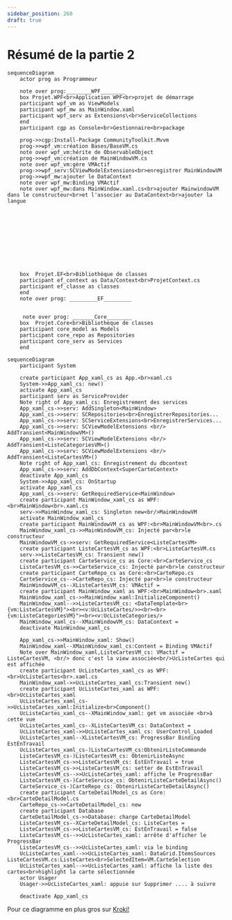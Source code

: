 ```yaml
---
sidebar_position: 260
draft: true
---
```


# Résumé de la partie 2

```mermaid
sequenceDiagram
    actor prog as Programmeur

    note over prog:________WPF________
    box Projet.WPF<br>Application WPF<br>projet de démarrage
    participant wpf_vm as ViewModels
    participant wpf_mw as MainWindow.xaml
    participant wpf_serv as Extensions\<br>ServiceCollections
    end
    participant cgp as Console<br>Gestionnaire<br>package

    prog->>cgp:Install-Package CommunityToolkit.Mvvm
    prog->>wpf_vm:création Bases/BaseVM.cs
    note over wpf_vm:hérite de ObservableObject
    prog->>wpf_vm:création de MainWindowVM.cs
    note over wpf_vm:gère VMActif
    prog->>wpf_serv:SCViewModelExtensions<br>enregistrer MainWindowVM
    prog->>wpf_mw:ajouter le DataContext
    note over wpf_mw:Binding VMActif
    note over wpf_mw:dans MainWindow.xaml.cs<br>ajouter MainwindowVM dans le constructeur<br>et l'associer au DataContext<br>ajouter la langue
     
    









    box  Projet.EF<br>Bibliothèque de classes
    participant ef_context as Data/Context<br>ProjetContext.cs
    participant ef_classe as classes
    end
    note over prog: _________EF_________


     note over prog: _______Core________
    box  Projet.Core<br>Bibliothèque de classes
    participant core_model as Models
    participant core_repo as Repositories
    participant core_serv as Services
    end
```



```mermaid
sequenceDiagram
    participant System

    create participant App_xaml_cs as App.<br>xaml.cs
    System->>App_xaml_cs: new()
    activate App_xaml_cs
    participant serv as ServiceProvider
    Note right of App_xaml_cs: Enregistrement des services
    App_xaml_cs->>serv: AddSingleton<MainWindow>
    App_xaml_cs->>serv: SCRepositories<br>EnregistrerRepositories...
    App_xaml_cs->>serv: SCServiceExtensions<br>EnregistrerServices...
    App_xaml_cs->>serv: SCViewModelExtensions <br/> AddTransient<MainWindowVM>()
    App_xaml_cs->>serv: SCViewModelExtensions <br/> AddTransient<ListeCategoriesVM>()
    App_xaml_cs->>serv: SCViewModelExtensions <br/> AddTransient<ListeCartesVM>()
    Note right of App_xaml_cs: Enregistrement du dbcontext
    App_xaml_cs->>serv: AddDbContext<SuperCarteContext>
    deactivate App_xaml_cs
    System->>App_xaml_cs: OnStartup
    activate App_xaml_cs
    App_xaml_cs->>serv: GetRequiredService<MainWindow>
    create participant MainWindow_xaml_cs as WPF:<br>MainWindow<br>.xaml.cs
    serv->>MainWindow_xaml_cs: Singleton new<br/>MainWindowVM
    activate MainWindow_xaml_cs
    create participant MainWindowVM_cs as WPF:<br>MainWindowVM<br>.cs 
    MainWindow_xaml_cs->>MainWindowVM_cs: Injecté par<br>le constructeur
    MainWindowVM_cs->>serv: GetRequiredService<ListeCartesVM>
    create participant ListeCartesVM_cs as WPF:<br>ListeCartesVM.cs
    serv->>ListeCartesVM_cs: Transient new()
    create participant CarteService_cs as Core:<br>CarteService_cs
    ListeCartesVM_cs->>CarteService_cs: Injecté par<br>le constructeur
    create participant CarteRepo_cs as Core:<br>CarteRepo.cs
    CarteService_cs-->CarteRepo_cs: Injecté par<br>le constructeur
    MainWindowVM_cs--XListeCartesVM_cs: VMActif =
    create participant MainWindow_xaml as WPF:<br>MainWindow<br>.xaml
    MainWindow_xaml_cs->>MainWindow_xaml:InitializeComponent()
    MainWindow_xaml-->>ListeCartesVM_cs: <DataTemplate<br>{vm:ListeCartesVM}"><br><v:UcListeCartes/>><br><br>{vm:ListeCategoriesVM}"><br><v:UcListeCategories/>
    MainWindow_xaml_cs--XMainWindowVM_cs: DataContext =
    deactivate MainWindow_xaml_cs

    App_xaml_cs->>MainWindow_xaml: Show()
    MainWindow_xaml--XMainWindow_xaml_cs:Content = Binding VMActif
    Note over MainWindow_xaml,ListeCartesVM_cs: VMactif = ListeCartesVM, <br/> donc c'est la view associée<br/>UcListeCartes qui est affichée
    create participant UcListeCartes_xaml_cs as WPF:<br>UcListeCartes<br>.xaml.cs
    MainWindow_xaml->>UcListeCartes_xaml_cs:Transient new()
    create participant UcListeCartes_xaml as WPF:<br>UcListeCartes_xaml
    UcListeCartes_xaml_cs->>UcListeCartes_xaml:Initialize<br>Component()
    UcListeCartes_xaml_cs--XMainWindow_xaml: get vm associée <br>à cette vue 
    UcListeCartes_xaml_cs--XListeCartesVM_cs: DataContext =
    UcListeCartes_xaml->>UcListeCartes_xaml_cs: UserControl_Loaded
    UcListeCartes_xaml--XListeCartesVM_cs: ProgressBar Binding EstEnTravail
    UcListeCartes_xaml_cs-)ListeCartesVM_cs:ObtenirListeCommande
    ListeCartesVM_cs-)ListeCartesVM_cs: ObtenirListeAsync
    ListeCartesVM_cs->>ListeCartesVM_cs: EstEnTravail = true
    ListeCartesVM_cs->>ListeCartesVM_cs: setter de EstEnTravail
    ListeCartesVM_cs-->>UcListeCartes_xaml: affiche le ProgressBar 
    ListeCartesVM_cs-)CarteService_cs: ObtenirListeCarteDetailAsync()
    CarteService_cs-)CarteRepo_cs: ObtenirListeCarteDetailAsync()
    create participant CarteDetailModel_cs as Core:<br>CarteDetailModel.cs
    CarteRepo_cs->>CarteDetailModel_cs: new
    create participant Database
    CarteDetailModel_cs->>Database: charge CarteDetailModel
    ListeCartesVM_cs--XCarteDetailModel_cs: ListeCartes =
    ListeCartesVM_cs->>ListeCartesVM_cs: EstEnTravail = false
    ListeCartesVM_cs-->>UcListeCartes_xaml: arrête d'afficher le ProgressBar 
    ListeCartesVM_cs-->>UcListeCartes_xaml: via le binding
    UcListeCartes_xaml-->>UcListeCartes_xaml: DataGrid.ItemsSources ListeCartesVM.cs:ListeCartes<br>SelectedItem=VM.CarteSelection
    UcListeCartes_xaml-->>UcListeCartes_xaml: affiche la liste des cartes<br>highlight la carte sélectionnée
    actor Usager 
    Usager->>UcListeCartes_xaml: appuie sur Supprimer .... à suivre

    deactivate App_xaml_cs
```


Pour ce diagramme en plus gros sur [Kroki!](https://kroki.io/mermaid/svg/eNqtV91u2zYUvs9TELvpAtTOveAISJOsCFCvRd26uQto6ljmIJEaSSnphr3LbrPX8IvtkJJtSqQcp1tukvCc7zv_h6KG32sQDG44zRUtzwj-VFQZznhFhSGL79pAeebOmQJqoCe-qqqHJ1oWD0wTqu2_09lKpfZoyrRDtQyTNPV0EyLg8edzJ6fM8MbyevLADQ2qsQYW-Jsz-KRkwzNQTu9XiWDF840hck16Vm6Fgpxro6AEZMlAOyZkaE14yuigFSXkKssWXOQFGClmc8rFNy4y-ZiOAhbXn6GSmhupOGgb_sGs8kXT6fQISRfa7ZMBobkUQ6ZO_gLLksPjXGZQHHgIEl2kNq4viuIRZsKLazlPu0L8J8IP6CRcYxlzF-r_y6qMz_iKetckWzEpDDyZY_W-WV23SrNFXYFyBruTtuwZjHZpvL0_ioVBlro63uIxf96D-YxDyRVkXcmDLowM4kHFn8dvn35JbBsdpPa_qT-e1ijaDvFYpt0Y2Gl11fHbph9ZiH_Z0-V81M3l3DmKYkcTsvdcdkQJuRO_ATPbZ2vOwgsgWHzshpoZqNWAyYGOZb3ffGPh9LQG8fRkg4QPcQnZt723HCMGHabzsbN3LRU4gwOZoxgaQtsDtdMyN-aK3XBRP6xgF_TA4mSS-tgfK93kPszhcn6FHbkmlyfOyQtDckrzucPkTnDDacH_wMVRVlJgGbsSDjQn0drPbqihX6CsCnTYmv-zKZOe2l8_pfZ81iRfmSe4SNvjPuSwhiOwnfAiHQtvch_MlvWvW4ldcr2dGBn-yHobpowsNvJxLEn3kYXk7GMNL8k7FOBy2pX7cC3IBtSQ7G2sTWjbJv3peNvdQZkUjLA3oA0pKGnwrsI-0ZLx7TM4jV4JCK4NYnXpes3ZBnXGmq8Hi-3pnkKwqodJStMoYXLiIgnBo6487IchajHqiTcSbiUMxiJOFNQ9ITkY0pSHAtgapdu_CQODATU1kKN8YfHDVg6xo7klX3F_W7SSxcMHSTPIxihitvHDNVeg9Tuq9k18q82twJo1lB_L8XnA9nGF48BVey7LkooM4is_xBIffKW_CzZ2WYRQ32EcIVzScDpY27Ip3B5h3AE-3lfdnAHBS8LP50jowWXXS5sV3oBBF1wSuuYcXlfn_dvqBIax27LVdJ--0UvTk_fuzs727vLu07jn1JhZ2-4rquHA1Qcj5U4lIWxDVQ6B2kh57qO--Kvx8oe7ak0LDa9rC6W2_2Dw2ZuuQdRpHTJC13Bq8at2SkeHPA62GX2veDa9w8eBXsha4cuNDL8Hk8G2X0CBX0GQWdAlanRtaA_xhfRKF_ZTgmFYoXv9sr2tDT6gCveIQgV3TPT2uTMldpcYXpNS4c6jOXTpa_8es1lVNUeiWhF8SVWKlwjDB-uU4MLWNW8UnB15UP0LLCXULg)



